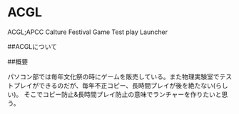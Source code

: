 # ACGL
ACGL;APCC Calture Festival Game Test play Launcher

##ACGLについて

##概要

パソコン部では毎年文化祭の時にゲームを販売している。また物理実験室でテストプレイができるのだが、毎年不正コピー、長時間プレイが後を絶たない(らしい)。
そこでコピー防止&長時間プレイ防止の意味でランチャーを作りたいと思う。
